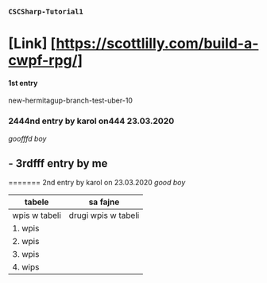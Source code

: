 ### ````CSCSharp-Tutorial1````
# [Link] [https://scottlilly.com/build-a-cwpf-rpg/]

#### 1st entry


new-hermitagup-branch-test-uber-10
### 2444nd entry by karol on444 23.03.2020
*goofffd boy*

## - **3rdfff entry by me**
=======
2nd entry by karol on 23.03.2020
*good boy*



|tabele|sa fajne|
|--------|-----------|
|wpis w tabeli|drugi wpis w tabeli|
|1. wpis |
|2. wpis |
|3. wpis |
|4. wips |
